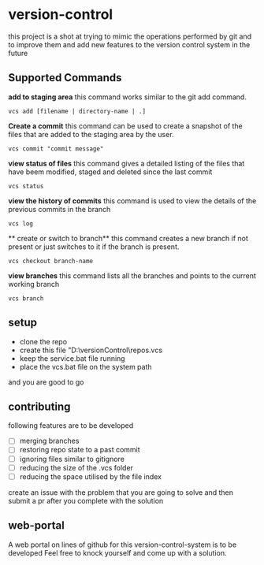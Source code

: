 # version-control

this project is a shot at trying to mimic the operations performed by git and to improve them and add new features to the version control system in the future

## Supported Commands
**add to staging area**
this command works similar to the git add command.
	

    vcs add [filename | directory-name | .]
	   
**Create a commit**
this command can be used to create a snapshot of the files that are added to the staging area by the user.

    vcs commit "commit message"
	    
**view status of files**
this command gives a detailed listing of the files that have beem modified, staged and deleted since the last commit
	

    vcs status
	    
**view the history of commits**
this command is used to view the details of the previous commits in the branch
	

    vcs log
    
** create or switch to branch**
this command creates a new branch if not present or just switches to it if the branch is present.
	
    vcs checkout branch-name

**view branches**
this command lists all the branches and points to the current working branch
	

    vcs branch
	    
	    
## setup

 - clone the repo
 - create this file "D:\\versionControl\\repos.vcs
 - keep the service.bat file running
 - place the vcs.bat file on the system path

and you are good to go


## contributing
following features are to be developed
 - [ ] merging branches
 - [ ] restoring repo state to a past commit
 - [ ] ignoring files similar to gitignore
 - [ ] reducing the size of the .vcs folder
 - [ ] reducing the space utilised by the file index
 
 create an issue with the problem that you are going to solve and then submit a pr after you complete with the solution

## web-portal
A web portal on lines of github for this version-control-system is to be developed
Feel free to knock yourself and come up with a solution.




